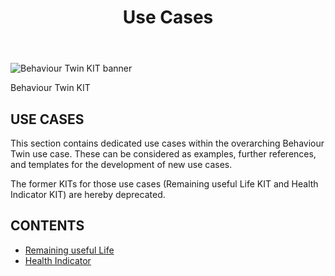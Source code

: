 ﻿---
id: overview
title: Use Cases
description: Behaviour Twin KIT
---

<div style={{display:'block'}}>
  <div style={{display:'inline-block', verticalAlign:'top'}}>

![Behaviour Twin KIT banner](@site/static/img/kit-icons/behaviour-twin-kit-icon-mini.svg)

  </div>
  <div style={{display:'inline-block', fontSize:17, color:'rgb(255,166,1)', marginLeft:7, verticalAlign:'top', paddingTop:6}}>
Behaviour Twin KIT
  </div>
</div>

## USE CASES

This section contains dedicated use cases within the overarching Behaviour Twin use case. 
These can be considered as examples, further references, and templates for the development of new use cases. 

The former KITs for those use cases (Remaining useful Life KIT and Health Indicator KIT) are hereby deprecated.

## CONTENTS

- [Remaining useful Life](rul/overview)
- [Health Indicator](hi/overview)

